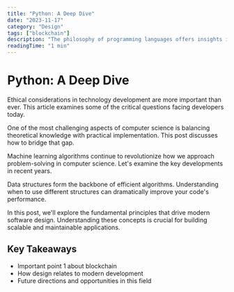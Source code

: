 ```yaml
---
title: "Python: A Deep Dive"
date: "2023-11-17"
category: "Design"
tags: ["blockchain"]
description: "The philosophy of programming languages offers insights into how we think about problems and their solutions. This post ..."
readingTime: "1 min"
---
```


# Python: A Deep Dive

Ethical considerations in technology development are more important than ever. This article examines some of the critical questions facing developers today.

One of the most challenging aspects of computer science is balancing theoretical knowledge with practical implementation. This post discusses how to bridge that gap.

Machine learning algorithms continue to revolutionize how we approach problem-solving in computer science. Let's examine the key developments in recent years.

Data structures form the backbone of efficient algorithms. Understanding when to use different structures can dramatically improve your code's performance.

In this post, we'll explore the fundamental principles that drive modern software design. Understanding these concepts is crucial for building scalable and maintainable applications.

## Key Takeaways

- Important point 1 about blockchain
- How design relates to modern development
- Future directions and opportunities in this field
